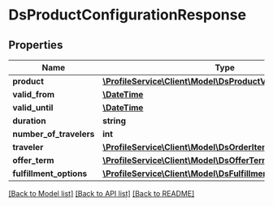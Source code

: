 # DsProductConfigurationResponse

## Properties
Name | Type | Description | Notes
------------ | ------------- | ------------- | -------------
**product** | [**\ProfileService\Client\Model\DsProductVariantResponse**](DsProductVariantResponse.md) |  | [optional] 
**valid_from** | [**\DateTime**](\DateTime.md) |  | [optional] 
**valid_until** | [**\DateTime**](\DateTime.md) |  | [optional] 
**duration** | **string** |  | [optional] 
**number_of_travelers** | **int** |  | [optional] 
**traveler** | [**\ProfileService\Client\Model\DsOrderItemTravelerResponse[]**](DsOrderItemTravelerResponse.md) |  | [optional] 
**offer_term** | [**\ProfileService\Client\Model\DsOfferTermResponse[]**](DsOfferTermResponse.md) |  | [optional] 
**fulfillment_options** | [**\ProfileService\Client\Model\DsFulfillmentOptionsResponse**](DsFulfillmentOptionsResponse.md) |  | [optional] 

[[Back to Model list]](../../README.md#documentation-for-models) [[Back to API list]](../../README.md#documentation-for-api-endpoints) [[Back to README]](../../README.md)

